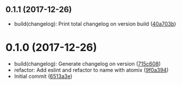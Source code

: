 <a name="0.1.1"></a>
## 0.1.1 (2017-12-26)

* build(changelog): Print total changelog on version build ([40a703b](https://github.com/atomixinteractions/conventional-changelog/commit/40a703b))



<a name="0.1.0"></a>
# 0.1.0 (2017-12-26)

* build(changelog): Generate changelog on version ([715c608](https://github.com/atomixinteractions/conventional-changelog/commit/715c608))
* refactor: Add eslint and refactor to name with atomix ([9f0a394](https://github.com/atomixinteractions/conventional-changelog/commit/9f0a394))
* Initial commit ([6513a3e](https://github.com/atomixinteractions/conventional-changelog/commit/6513a3e))



